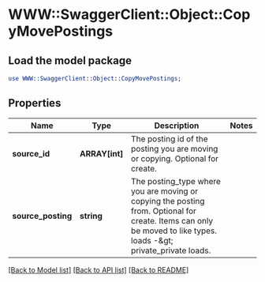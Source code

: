 # WWW::SwaggerClient::Object::CopyMovePostings

## Load the model package
```perl
use WWW::SwaggerClient::Object::CopyMovePostings;
```

## Properties
Name | Type | Description | Notes
------------ | ------------- | ------------- | -------------
**source_id** | **ARRAY[int]** | The posting id of the posting you are  moving or copying. Optional for create.  | 
**source_posting** | **string** | The posting_type where you are moving or copying the posting from. Optional for create. Items can only be moved to like types. loads -&amp;gt; private_private loads.  | 

[[Back to Model list]](../README.md#documentation-for-models) [[Back to API list]](../README.md#documentation-for-api-endpoints) [[Back to README]](../README.md)


